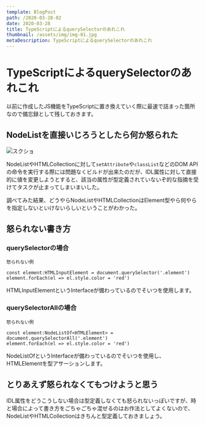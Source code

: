 ```yaml
---
template: BlogPost
path: /2020-03-28-02
date: 2020-03-28
title: TypeScriptによるquerySelectorのあれこれ
thumbnail: /assets/img/img-01.jpg
metaDescription: TypeScriptによるquerySelectorのあれこれ
---
```


# TypeScriptによるquerySelectorのあれこれ

以前に作成したJS機能をTypeScriptに置き換えていく際に最速で詰まった箇所なので備忘録として残しておきます。

## NodeListを直接いじろうとしたら何か怒られた

![](/assets/img/200328/img.png "スクショ")

NodeListやHTMLCollectionに対して`setAttribute`や`classList`などのDOM APIの命令を実行する際には問題なくビルドが出来たのだが、IDL属性に対して直接的に値を変更しようとすると、該当の属性が型定義されていないぞ的な指摘を受けてタスクが止まってしまいまいした。

調べてみた結果、どうやらNodeListやHTMLCollectionはElement型やら何やらを指定しないといけないらしいということがわかった。

## 怒られない書き方

### querySelectorの場合

```
怒られない例

const element:HTMLInputElement = document.querySelector('.element')
element.forEach(el => el.style.color = 'red')
```

HTMLInputElementというInterfaceが備わっているのでそいつを使用します。

### querySelectorAllの場合

```
怒られない例

const element:NodeListOf<HTMLElement> = document.querySelectorAll('.element')
element.forEach(el => el.style.color = 'red')
```

NodeListOfというInterfaceが備わっているのでそいつを使用し、HTMLElementを型アサーションします。

## とりあえず怒られなくてもつけようと思う

IDL属性をどうこうしない場合は型定義しなくても怒られないっぽいですが、時と場合によって書き方をごちゃごちゃ混ぜるのはお作法としてよくないので、NodeListやHTMLCollectionはきちんと型定義しておきましょう。